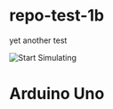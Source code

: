 # repo-test-1b
yet another test

![Start Simulating](https://user-images.githubusercontent.com/37802498/117839203-00c1f500-b249-11eb-99d5-b710b1272184.png)
# Arduino Uno

